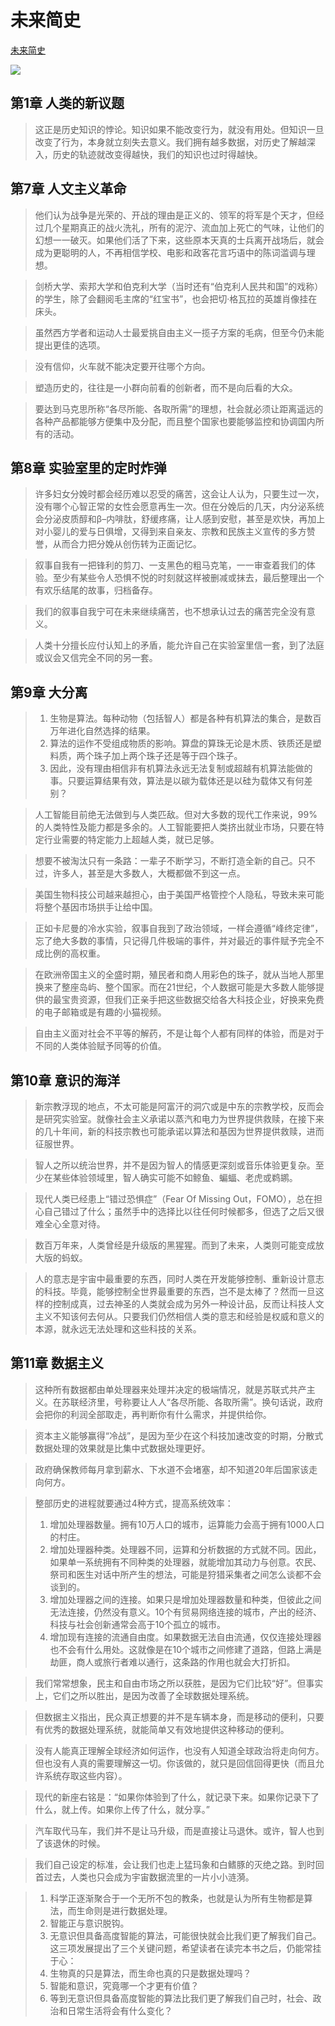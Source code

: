 # 未来简史
[未来简史](https://book.douban.com/subject/26943161/)

![](media/16296186411807.jpg)

## 第1章 人类的新议题

> 这正是历史知识的悖论。知识如果不能改变行为，就没有用处。但知识一旦改变了行为，本身就立刻失去意义。我们拥有越多数据，对历史了解越深入，历史的轨迹就改变得越快，我们的知识也过时得越快。

## 第7章 人文主义革命

> 他们认为战争是光荣的、开战的理由是正义的、领军的将军是个天才，但经过几个星期真正的战火洗礼，所有的泥泞、流血加上死亡的气味，让他们的幻想一一破灭。如果他们活了下来，这些原本天真的士兵离开战场后，就会成为更聪明的人，不再相信学校、电影和政客花言巧语中的陈词滥调与理想。

> 剑桥大学、索邦大学和伯克利大学（当时还有“伯克利人民共和国”的戏称）的学生，除了会翻阅毛主席的“红宝书”，也会把切·格瓦拉的英雄肖像挂在床头。

> 虽然西方学者和运动人士最爱挑自由主义一揽子方案的毛病，但至今仍未能提出更佳的选项。

> 没有信仰，火车就不能决定要开往哪个方向。

> 塑造历史的，往往是一小群向前看的创新者，而不是向后看的大众。

> 要达到马克思所称“各尽所能、各取所需”的理想，社会就必须让距离遥远的各种产品都能够方便集中及分配，而且整个国家也要能够监控和协调国内所有的活动。

## 第8章 实验室里的定时炸弹

> 许多妇女分娩时都会经历难以忍受的痛苦，这会让人认为，只要生过一次，没有哪个心智正常的女性会愿意再生一次。但在分娩后的几天，内分泌系统会分泌皮质醇和β–内啡肽，舒缓疼痛，让人感到安慰，甚至是欢快，再加上对小婴儿的爱与日俱增，又得到来自亲友、宗教和民族主义宣传的多方赞誉，从而合力把分娩从创伤转为正面记忆。

> 叙事自我有一把锋利的剪刀、一支黑色的粗马克笔，一一审查着我们的体验。至少有某些令人恐惧不悦的时刻就这样被删减或抹去，最后整理出一个有欢乐结尾的故事，归档备存。

> 我们的叙事自我宁可在未来继续痛苦，也不想承认过去的痛苦完全没有意义。

> 人类十分擅长应付认知上的矛盾，能允许自己在实验室里信一套，到了法庭或议会又信完全不同的另一套。

## 第9章 大分离

> 1. 生物是算法。每种动物（包括智人）都是各种有机算法的集合，是数百万年进化自然选择的结果。
> 2. 算法的运作不受组成物质的影响。算盘的算珠无论是木质、铁质还是塑料质，两个珠子加上两个珠子还是等于四个珠子。
> 3. 因此，没有理由相信非有机算法永远无法复制或超越有机算法能做的事。只要运算结果有效，算法是以碳为载体还是以硅为载体又有何差别？

> 人工智能目前绝无法做到与人类匹敌。但对大多数的现代工作来说，99%的人类特性及能力都是多余的。人工智能要把人类挤出就业市场，只要在特定行业需要的特定能力上超越人类，就已足够。

> 想要不被淘汰只有一条路：一辈子不断学习，不断打造全新的自己。只不过，许多人，甚至是大多数人，大概都做不到这一点。

> 美国生物科技公司越来越担心，由于美国严格管控个人隐私，导致未来可能将整个基因市场拱手让给中国。

> 正如卡尼曼的冷水实验，叙事自我到了政治领域，一样会遵循“峰终定律”，忘了绝大多数的事情，只记得几件极端的事件，并对最近的事件赋予完全不成比例的高权重。

> 在欧洲帝国主义的全盛时期，殖民者和商人用彩色的珠子，就从当地人那里换来了整座岛屿、整个国家。而在21世纪，个人数据可能是大多数人能够提供的最宝贵资源，但我们正亲手把这些数据交给各大科技企业，好换来免费的电子邮箱或是有趣的小猫视频。

> 自由主义面对社会不平等的解药，不是让每个人都有同样的体验，而是对于不同的人类体验赋予同等的价值。

## 第10章 意识的海洋

> 新宗教浮现的地点，不太可能是阿富汗的洞穴或是中东的宗教学校，反而会是研究实验室。就像社会主义承诺以蒸汽和电力为世界提供救赎，在接下来的几十年间，新的科技宗教也可能承诺以算法和基因为世界提供救赎，进而征服世界。

> 智人之所以统治世界，并不是因为智人的情感更深刻或音乐体验更复杂。至少在某些体验领域里，智人确实可能不如鲸鱼、蝙蝠、老虎或鹈鹕。

> 现代人类已经患上“错过恐惧症”（Fear Of Missing Out，FOMO），总在担心自己错过了什么；虽然手中的选择比以往任何时候都多，但选了之后又很难全心全意对待。

> 数百万年来，人类曾经是升级版的黑猩猩。而到了未来，人类则可能变成放大版的蚂蚁。

> 人的意志是宇宙中最重要的东西，同时人类在开发能够控制、重新设计意志的科技。毕竟，能够控制全世界最重要的东西，岂不是太棒了？然而一旦这样的控制成真，过去神圣的人类就会成为另外一种设计品，反而让科技人文主义不知该何去何从。只要我们仍然相信人类的意志和经验是权威和意义的本源，就永远无法处理和这些科技的关系。

## 第11章 数据主义

> 这种所有数据都由单处理器来处理并决定的极端情况，就是苏联式共产主义。在苏联经济里，号称要让人人“各尽所能、各取所需”。换句话说，政府会把你的利润全部取走，再判断你有什么需求，并提供给你。

> 资本主义能够赢得“冷战”，是因为至少在这个科技加速改变的时期，分散式数据处理的效果就是比集中式数据处理更好。

> 政府确保教师每月拿到薪水、下水道不会堵塞，却不知道20年后国家该走向何方。

> 整部历史的进程就要通过4种方式，提高系统效率：
> 1. 增加处理器数量。拥有10万人口的城市，运算能力会高于拥有1000人口的村庄。
> 2. 增加处理器种类。处理器不同，运算和分析数据的方式就不同。因此，如果单一系统拥有不同种类的处理器，就能增加其动力与创意。农民、祭司和医生对话中所产生的想法，可能是狩猎采集者之间怎么谈都不会谈到的。
> 3. 增加处理器之间的连接。如果只是增加处理器数量和种类，但彼此之间无法连接，仍然没有意义。10个有贸易网络连接的城市，产出的经济、科技与社会创新通常会高于10个孤立的城市。
> 4. 增加现有连接的流通自由度。如果数据无法自由流通，仅仅连接处理器也不会有什么用处。这就像是在10个城市之间修建了道路，但路上满是劫匪，商人或旅行者难以通行，这条路的作用也就会大打折扣。

> 我们常常想象，民主和自由市场之所以获胜，是因为它们比较“好”。但事实上，它们之所以胜出，是因为改善了全球数据处理系统。

> 但数据主义指出，民众真正想要的并不是车辆本身，而是移动的便利，只要有优秀的数据处理系统，就能简单又有效地提供这种移动的便利。

> 没有人能真正理解全球经济如何运作，也没有人知道全球政治将走向何方。但也没有人真的需要理解这一切。你该做的，就只是回信回得更快（而且允许系统存取这些内容）。

> 现代的新座右铭是：“如果你体验到了什么，就记录下来。如果你记录下了什么，就上传。如果你上传了什么，就分享。”

> 汽车取代马车，我们并不是让马升级，而是直接让马退休。或许，智人也到了该退休的时候。

> 我们自己设定的标准，会让我们也走上猛玛象和白鳍豚的灭绝之路。到时回首过去，人类也只会成为宇宙数据流里的一片小小涟漪。

> 1. 科学正逐渐聚合于一个无所不包的教条，也就是认为所有生物都是算法，而生命则是进行数据处理。
> 2. 智能正与意识脱钩。
> 3. 无意识但具备高度智能的算法，可能很快就会比我们更了解我们自己。
> 这三项发展提出了三个关键问题，希望读者在读完本书之后，仍能常挂于心：
> 1. 生物真的只是算法，而生命也真的只是数据处理吗？
> 2. 智能和意识，究竟哪一个才更有价值？
> 3. 等到无意识但具备高度智能的算法比我们更了解我们自己时，社会、政治和日常生活将会有什么变化？